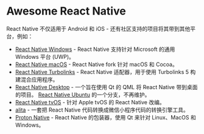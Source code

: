 Awesome React Native
===

React Native 不仅适用于 Android 和 iOS - 还有社区支持的项目将其带到其他平台，例如：

- [React Native Windows](https://github.com/Microsoft/react-native-windows) - React Native 支持针对 Microsoft 的通用 Windows 平台 (UWP)。
- [React Native macOS](https://github.com/microsoft/react-native-macos) - React Native fork 针对 macOS 和 Cocoa。
- [React Native Turbolinks](https://github.com/lazaronixon/react-native-turbolinks) - React Native 适配器，用于使用 Turbolinks 5 构建混合应用程序。
- [React Native Desktop](https://github.com/status-im/react-native-desktop) - 一个旨在使用 Qt 的 QML 将 React Native 带到桌面的项目。 [React Native Ubuntu](https://github.com/CanonicalLtd/react-native/) 的一个分支，不再维护。
- [React Native tvOS](https://github.com/react-native-community/react-native-tvos) - 针对 Apple tvOS 的 React Native 改编。
- [alita](https://github.com/areslabs/alita) - 一套把 React Native 代码转换成微信小程序代码的转换引擎工具。
- [Proton Native](https://github.com/kusti8/proton-native) - React Native 的包装器，使用 Qt 来针对 Linux、MacOS 和 Windows。